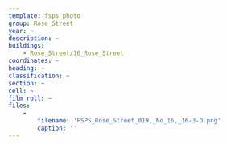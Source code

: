 ```yaml
---
template: fsps_photo
group: Rose_Street
year: ~
description: ~
buildings:
    - Rose_Street/16_Rose_Street
coordinates: ~
heading: ~
classification: ~
section: ~
cell: ~
film_roll: ~
files:
    -
        filename: 'FSPS_Rose_Street_019,_No_16,_16-3-D.png'
        caption: ''
---
```


